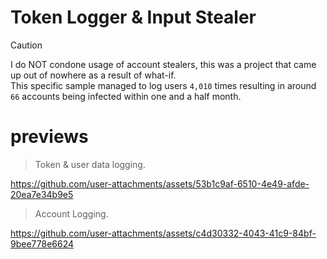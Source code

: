 # Token Logger & Input Stealer
> [!CAUTION]
> I do NOT condone usage of account stealers, this was a project that came up out of nowhere as a result of what-if. <br>
> This specific sample managed to log users `4,010` times resulting in around `66` accounts being infected within one and a half month.

# previews


> Token & user data logging. <br>

https://github.com/user-attachments/assets/53b1c9af-6510-4e49-afde-20ea7e34b9e5

> Account Logging. <br>

https://github.com/user-attachments/assets/c4d30332-4043-41c9-84bf-9bee778e6624

